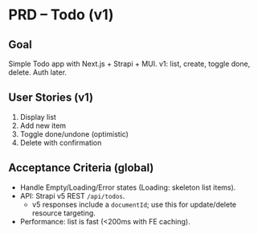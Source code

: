 # PRD – Todo (v1)

## Goal

Simple Todo app with Next.js + Strapi + MUI. v1: list, create, toggle done, delete. Auth later.

## User Stories (v1)

1. Display list
2. Add new item
3. Toggle done/undone (optimistic)
4. Delete with confirmation

## Acceptance Criteria (global)

- Handle Empty/Loading/Error states (Loading: skeleton list items).
- API: Strapi v5 REST `/api/todos`.
  - v5 responses include a `documentId`; use this for update/delete resource targeting.
- Performance: list is fast (<200ms with FE caching).
